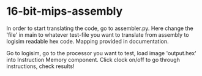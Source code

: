 # 16-bit-mips-assembly

In order to start translating the code, go to assembler.py. Here change the 'file' in main to whatever test-file you want to translate from assembly to logisim readable hex code.
Mapping provided in documentation.

Go to logisim, go to the processor you want to test, load image 'output.hex' into Instruction Memory component. Click clock on/off to go through instructions, check results!
